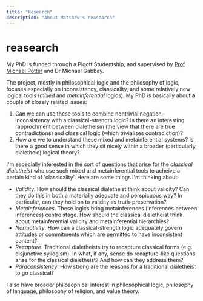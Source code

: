 ```yaml
---
title: "Research"
description: "About Matthew's reasearch"
---
```


# reasearch

My PhD is funded through a Pigott Studentship, and supervised by [Prof Michael Potter](https://www.phil.cam.ac.uk/people/teaching-research-pages/potter) and Dr Michael Gabbay.

The project, mostly in philosophical logic and the philosophy of logic, focuses especially on inconsistency, classicality, and some relatively new logical tools (*mixed* and *metainferential* logics). My PhD is basically about a couple of closely related issues: 
1. Can we can use these tools to combine nontrivial negation-inconsistency with a classical-strength logic? Is there an interesting rapprochment between dialetheism (the view that there are true contradictions) and classical logic (which trivialises contradiction)?
2. How are we to understand these mixed and metainferential systems? Is there a good sense in which they sit nicely within a broader (particularly dialetheic) logical theory?

I'm especially interested in the sort of questions that arise for the *classical dialetheist* who use such mixed and metainferential tools to acheive a certain kind of 'classicality'. Here are some things I'm thinking about:
- *Validity*. How should the classical dialetheist think about validity? Can they do this in both a materially adequate and perspicuous way? In particular, can they hold on to validity as truth-preservation?
- *Metainferences*. These logics bring metainferences (inferences between inferences) centre stage. How should the classical dialetheist think about metainferential validity and metainferential hierarchies?
- *Normativity*. How can a classical-strength logic adequately govern attitudes or commitments which are permitted to have inconsistent content?
- *Recapture*. Traditional dialetheists try to recapture classical forms (e.g. disjunctive syllogism). In what, if any, sense do recapture-like questions arise for the classical dialetheist? And how can they address them?
- *Paraconsistency*. How strong are the reasons for a traditional dialetheist to go classical?

I also have broader philosophical interest in philosophical logic, philosophy of language, philosophy of religion, and value theory.